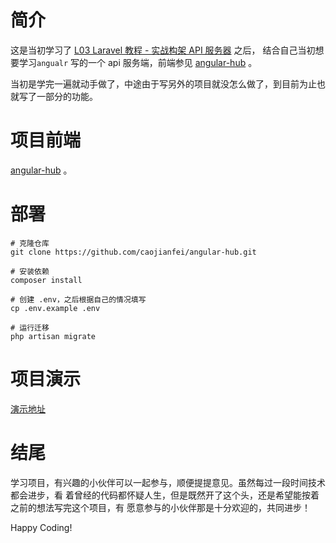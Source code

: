 # 简介

这是当初学习了 [L03 Laravel 教程 - 实战构架 API 服务器](https://laravel-china.org/courses/laravel-advance-training-5.5) 之后，
结合自己当初想要学习`angualr` 写的一个 api 服务端，前端参见 [angular-hub](https://github.com/caojianfei/angular-hub) 。

当初是学完一遍就动手做了，中途由于写另外的项目就没怎么做了，到目前为止也就写了一部分的功能。

# 项目前端

[angular-hub](https://github.com/caojianfei/angular-hub) 。

# 部署

```
# 克隆仓库
git clone https://github.com/caojianfei/angular-hub.git

# 安装依赖
composer install

# 创建 .env，之后根据自己的情况填写
cp .env.example .env

# 运行迁移
php artisan migrate
```
# 项目演示

[演示地址](http://hub.caojf.com)

# 结尾

学习项目，有兴趣的小伙伴可以一起参与，顺便提提意见。虽然每过一段时间技术都会进步，看
着曾经的代码都怀疑人生，但是既然开了这个头，还是希望能按着之前的想法写完这个项目，有
愿意参与的小伙伴那是十分欢迎的，共同进步！

Happy Coding!